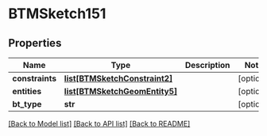 # BTMSketch151

## Properties
Name | Type | Description | Notes
------------ | ------------- | ------------- | -------------
**constraints** | [**list[BTMSketchConstraint2]**](BTMSketchConstraint2.md) |  | [optional] 
**entities** | [**list[BTMSketchGeomEntity5]**](BTMSketchGeomEntity5.md) |  | [optional] 
**bt_type** | **str** |  | [optional] 

[[Back to Model list]](../README.md#documentation-for-models) [[Back to API list]](../README.md#documentation-for-api-endpoints) [[Back to README]](../README.md)


